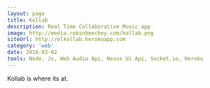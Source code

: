```yaml
---
layout: page
title: Kollab
description: Real Time Collaborative Music app
image: http://media.robinbeechey.com/kollab.png
siteUrl: http://elkollab.herokuapp.com
category: 'web'
date: 2016-03-02
tools: Node, Js, Web Audio Api, Nexus Ui Api, Socket.io, Heroku
---
```


Kollab is where its at.
